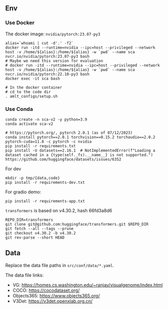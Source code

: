 ## Env

### Use Docker

The docker image: `nvidia/pytorch:23.07-py3`

```shell
alias=`whoami | cut -d'.' -f2`
docker run -itd --runtime=nvidia --ipc=host --privileged --network host -v /home/${alias}:/home/${alias} -w `pwd` --name sca nvcr.io/nvidia/pytorch:23.07-py3 bash
# Maybe we need this version for evaluation
# docker run -itd --runtime=nvidia --ipc=host --privileged --network host -v /home/${alias}:/home/${alias} -w `pwd` --name sca nvcr.io/nvidia/pytorch:22.10-py3 bash
docker exec -it sca bash

# In the docker container
# cd to the code dir
. amlt_configs/setup.sh
```

### Use Conda

```shell
conda create -n sca-v2 -y python=3.9 
conda activate sca-v2

# https://pytorch.org/, pytorch 2.0.1 (as of 07/12/2023)
conda install pytorch==2.0.1 torchvision==0.15.2 torchaudio==2.0.2 pytorch-cuda=11.8 -c pytorch -c nvidia
pip install -r requirements.txt
pip install -U datasets==2.16.1  # NotImplementedError(f"Loading a dataset cached in a {type(self._fs).__name__} is not supported.") https://github.com/huggingface/datasets/issues/6352
```

For dev

```shell
mkdir -p tmp/{data,code}
pip install -r requirements-dev.txt 
```

For gradio demo:

```
pip install -r requirements-app.txt 
```

`transformers` is based on v4.30.2, hash 66fd3a8d6

```shell
REPO_DIR=transformers
git clone git@github.com:huggingface/transformers.git $REPO_DIR
git fetch --all --tags --prune
git checkout v4.30.2 -b v4.30.2
git rev-parse --short HEAD
```

## Data

Replace the data file paths in `src/conf/data/*.yaml`.

The data file links:
- VG: https://homes.cs.washington.edu/~ranjay/visualgenome/index.html
- COCO: https://cocodataset.org/
- Objects365: https://www.objects365.org/
- V3Det: https://v3det.openxlab.org.cn/